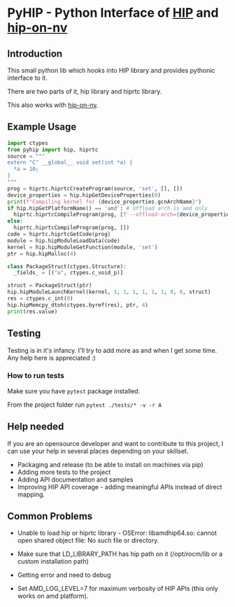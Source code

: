 # PyHIP - Python Interface of [HIP](https://github.com/ROCm-Developer-Tools/HIP) and [hip-on-nv](https://github.com/jatinx/hip-on-nv)

## Introduction

This small python lib which hooks into HIP library and provides pythonic interface to it.

There are two parts of it, hip library and hiprtc library.

This also works with [hip-on-nv](https://github.com/jatinx/hip-on-nv).

## Example Usage

```python
import ctypes
from pyhip import hip, hiprtc
source = """
extern "C" __global__ void set(int *a) {
  *a = 10;
}
"""
prog = hiprtc.hiprtcCreateProgram(source, 'set', [], [])
device_properties = hip.hipGetDeviceProperties(0)
print(f"Compiling kernel for {device_properties.gcnArchName}")
if hip.hipGetPlatformName() == 'amd': # offload arch is amd only
  hiprtc.hiprtcCompileProgram(prog, [f'--offload-arch={device_properties.gcnArchName}'])
else:
  hiprtc.hiprtcCompileProgram(prog, [])
code = hiprtc.hiprtcGetCode(prog)
module = hip.hipModuleLoadData(code)
kernel = hip.hipModuleGetFunction(module, 'set')
ptr = hip.hipMalloc(4)

class PackageStruct(ctypes.Structure):
  _fields_ = [("a", ctypes.c_void_p)]

struct = PackageStruct(ptr)
hip.hipModuleLaunchKernel(kernel, 1, 1, 1, 1, 1, 1, 0, 0, struct)
res = ctypes.c_int(0)
hip.hipMemcpy_dtoh(ctypes.byref(res), ptr, 4)
print(res.value)
```

## Testing

Testing is in it's infancy. I'll try to add more as and when I get some time. Any help here is appreciated :)

### How to run tests

Make sure you have ```pytest``` package installed.

From the project folder run ```pytest ./tests/* -v -r A```

## Help needed

If you are an opensource developer and want to contribute to this project, I can use your help in several places depending on your skillset.

- Packaging and release (to be able to install on machines via pip)
- Adding more tests to the project
- Adding API documentation and samples
- Improving HIP API coverage - adding meaningful APIs instead of direct mapping.

## Common Problems

- Unable to load hip or hiprtc library - OSError: libamdhip64.so: cannot open shared object file: No such file or directory.

- Make sure that LD_LIBRARY_PATH has hip path on it (/opt/rocm/lib or a custom installation path)

- Getting error and need to debug

- Set AMD_LOG_LEVEL=7 for maximum verbosity of HIP APIs (this only works on amd platform).
